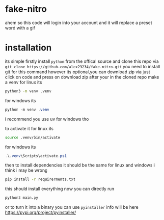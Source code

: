 # fake-nitro
ahem so this code will login into your account and it will replace a preset word with a gif
# installation
its simple firstly install `python` from the offical source and clone this repo via `git clone https://github.com/alex23234/fake-nitro.git`
you need to install git for this command however its optional,you can download zip via just click on code and press on download zip
after your in the cloned repo make a venv for linux its
```bash
python3 -m venv .venv
```
for windows its
```powershell
python -m venv .venv
```
i recommend you use uv for windows tho

to activate it for linux its
```bash
source .venv/bin/activate
```
for windows its
```powershell
.\.venv\Scripts\activate.ps1
```

then to install dependencies it should be the same for linux and windows i think i may be wrong
```bash
pip install -r requirerments.txt
```

this should install everything
now you can directly run 
```bash
python3 main.py
```
or to turn it into a binary you can use `pyinstaller`
info will be here
https://pypi.org/project/pyinstaller/
